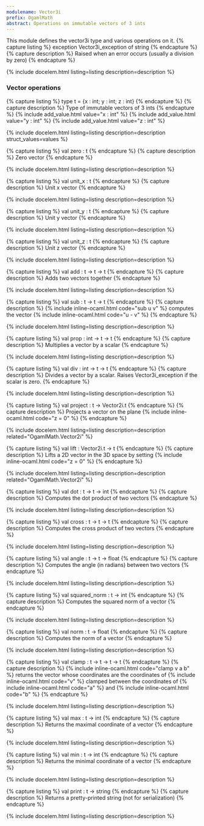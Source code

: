 ```yaml
---
modulename: Vector3i 
prefix: OgamlMath
abstract: Operations on immutable vectors of 3 ints 
---
```



This module defines the vector3i type and various operations on it. 
{% capture listing %}
exception Vector3i_exception of string
{% endcapture %}
{% capture description %}
Raised when an error occurs (usually a division by zero) 
{% endcapture %}

{% include docelem.html listing=listing description=description  %}

### Vector operations 

{% capture listing %}
type t = {x : int; y : int; z : int}
{% endcapture %}
{% capture description %}
Type of immutable vectors of 3 ints 
{% endcapture %}
{% include add_value.html value="x : int" %}
{% include add_value.html value="y : int" %}
{% include add_value.html value="z : int" %}

{% include docelem.html listing=listing description=description struct_values=values %}

{% capture listing %}
val zero : t
{% endcapture %}
{% capture description %}
Zero vector 
{% endcapture %}

{% include docelem.html listing=listing description=description  %}

{% capture listing %}
val unit_x : t
{% endcapture %}
{% capture description %}
Unit x vector 
{% endcapture %}

{% include docelem.html listing=listing description=description  %}

{% capture listing %}
val unit_y : t
{% endcapture %}
{% capture description %}
Unit y vector 
{% endcapture %}

{% include docelem.html listing=listing description=description  %}

{% capture listing %}
val unit_z : t
{% endcapture %}
{% capture description %}
Unit z vector 
{% endcapture %}

{% include docelem.html listing=listing description=description  %}

{% capture listing %}
val add : t -> t -> t
{% endcapture %}
{% capture description %}
Adds two vectors together 
{% endcapture %}

{% include docelem.html listing=listing description=description  %}

{% capture listing %}
val sub : t -> t -> t
{% endcapture %}
{% capture description %}
{% include inline-ocaml.html code="sub u v" %} computes the vector {% include inline-ocaml.html code="u - v" %} 
{% endcapture %}

{% include docelem.html listing=listing description=description  %}

{% capture listing %}
val prop : int -> t -> t
{% endcapture %}
{% capture description %}
Multiplies a vector by a scalar 
{% endcapture %}

{% include docelem.html listing=listing description=description  %}

{% capture listing %}
val div : int -> t -> t
{% endcapture %}
{% capture description %}
Divides a vector by a scalar. Raises Vector3i_exception if the scalar is zero. 
{% endcapture %}

{% include docelem.html listing=listing description=description  %}

{% capture listing %}
val project : t -> Vector2i.t
{% endcapture %}
{% capture description %}
Projects a vector on the plane {% include inline-ocaml.html code="z = 0" %} 
{% endcapture %}

{% include docelem.html listing=listing description=description  related="OgamlMath.Vector2i" %}

{% capture listing %}
val lift : Vector2i.t -> t
{% endcapture %}
{% capture description %}
Lifts a 2D vector in the 3D space by setting {% include inline-ocaml.html code="z = 0" %} 
{% endcapture %}

{% include docelem.html listing=listing description=description  related="OgamlMath.Vector2i" %}

{% capture listing %}
val dot : t -> t -> int
{% endcapture %}
{% capture description %}
Computes the dot product of two vectors 
{% endcapture %}

{% include docelem.html listing=listing description=description  %}

{% capture listing %}
val cross : t -> t -> t
{% endcapture %}
{% capture description %}
Computes the cross product of two vectors 
{% endcapture %}

{% include docelem.html listing=listing description=description  %}

{% capture listing %}
val angle : t -> t -> float
{% endcapture %}
{% capture description %}
Computes the angle (in radians) between two vectors 
{% endcapture %}

{% include docelem.html listing=listing description=description  %}

{% capture listing %}
val squared_norm : t -> int
{% endcapture %}
{% capture description %}
Computes the squared norm of a vector 
{% endcapture %}

{% include docelem.html listing=listing description=description  %}

{% capture listing %}
val norm : t -> float
{% endcapture %}
{% capture description %}
Computes the norm of a vector 
{% endcapture %}

{% include docelem.html listing=listing description=description  %}

{% capture listing %}
val clamp : t -> t -> t -> t
{% endcapture %}
{% capture description %}
{% include inline-ocaml.html code="clamp v a b" %} returns the vector whose coordinates are the coordinates of {% include inline-ocaml.html code="v" %}
 clamped between the coordinates of {% include inline-ocaml.html code="a" %} and {% include inline-ocaml.html code="b" %} 
{% endcapture %}

{% include docelem.html listing=listing description=description  %}

{% capture listing %}
val max : t -> int
{% endcapture %}
{% capture description %}
Returns the maximal coordinate of a vector 
{% endcapture %}

{% include docelem.html listing=listing description=description  %}

{% capture listing %}
val min : t -> int
{% endcapture %}
{% capture description %}
Returns the minimal coordinate of a vector 
{% endcapture %}

{% include docelem.html listing=listing description=description  %}

{% capture listing %}
val print : t -> string
{% endcapture %}
{% capture description %}
Returns a pretty-printed string (not for serialization) 
{% endcapture %}

{% include docelem.html listing=listing description=description  %}

